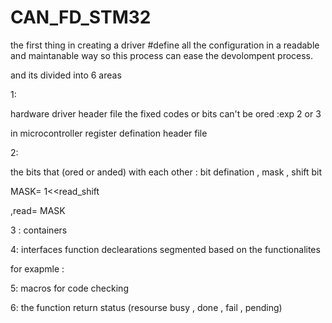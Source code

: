 # CAN_FD_STM32

the first thing in creating a driver #define all the configuration in a readable and maintanable way so this process can ease the devolompent process.

and its divided into 6 areas   

1:  

hardware driver header file 
the fixed codes or bits can't be ored :exp 2 or 3 

in microcontroller register defination header file 

2:

the bits that (ored or anded) with each other : bit defination , mask , shift bit 

MASK= 1<<read_shift 

 ,read= MASK


3 : containers 

4: interfaces 
function declearations segmented based on the functionalites 

for exapmle :

5: macros for code checking 

6: the function return status (resourse busy , done , fail , pending)


